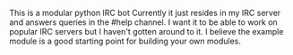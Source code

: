 This is a modular python IRC bot
Currently it just resides in my IRC server and answers queries in the #help channel. I want it to be able to work on popular IRC servers but I haven't gotten around to it. I believe the example module is a good starting point for building your own modules.
